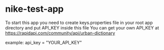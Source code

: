# nike-test-app

To start this app you need to create keys.properties file in your root app directory and put API_KEY inside this file You can get your own API_KEY at https://rapidapi.com/community/api/urban-dictionary

example: api_key = "YOUR_API_KEY"

